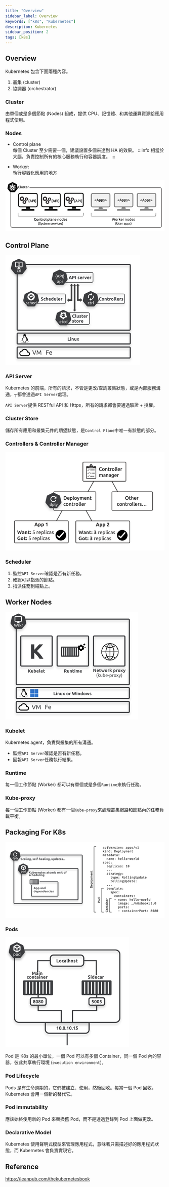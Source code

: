 ```yaml
---
title: "Overview"
sidebar_label: Overview
keywords: ["k8s", "Kubernetes"]
description: Kubernetes
sidebar_position: 2
tags: [k8s]
---
```


## Overview

Kubernetes 包含下面兩種內容。

1. 叢集 (cluster)
2. 協調器 (orchestrator)

### Cluster

由單個或是多個節點 (Nodes) 組成，提供 CPU、記憶體、和其他運算資源給應用程式使用。

### Nodes
- Control plane  
每個 Cluster 至少需要一個，建議設置多個來達到 HA 的效果。
:::info
相當於大腦，負責控制所有的核心服務執行和容器調度。
:::

- Worker:  
執行容器化應用的地方

![](img/2024-12-25-12-17-06.png)

## Control Plane

![](img/2024-12-25-16-02-20.png)

### API Server

Kubernetes 的前端，所有的請求，不管是更改/查詢叢集狀態，或是內部服務溝通，┬都會透過`API Server`處理。

`API Server`提供 RESTful API 和 Https，所有的請求都會要通過驗證 + 授權。

### Cluster Store

儲存所有應用和叢集元件的期望狀態，是`Control Plane`中唯一有狀態的部分。

### Controllers & Controller Manager

![](img/2024-12-25-17-08-00.png)

### Scheduler

1. 監控`API Server`確認是否有新任務。
2. 確認可以指派的節點。
3. 指派任務到結點上。

## Worker Nodes

![](img/2024-12-25-16-04-07.png)

### Kubelet

Kubernetes agent，負責與叢集的所有溝通。

- 監控`API Server`確認是否有新任務。
- 回報`API Server`任務執行結果。

### Runtime

每一個工作節點 (Worker) 都可以有單個或是多個`Runtime`來執行任務。

### Kube-proxy

每一個工作節點 (Worker) 都有一個`Kube-proxy`來處理叢集網路和節點內的任務負載平衡。

## Packaging For K8s

![](img/2024-12-25-16-16-31.png)


### Pods

![](img/2024-12-25-16-32-32.png)

Pod 是 K8s 的最小單位，一個 Pod 可以有多個 Container，同一個 Pod 內的容器，彼此共享執行環境 (`execution environment`)。

### Pod Lifecycle

Pods 是有生命週期的，它們被建立、使用，然後回收。每當一個 Pod 回收，Kubernetes 會用一個新的替代它。

### Pod immutability

應該始終使用新的 Pod 來替換舊 Pod，而不是透過登錄到 Pod 上面做更改。

### Declarative Model

Kubernetes 使用聲明式模型來管理應用程式，意味著只需描述好的應用程式狀態，而 Kubernetes 會負責實現它。

## Reference
https://leanpub.com/thekubernetesbook